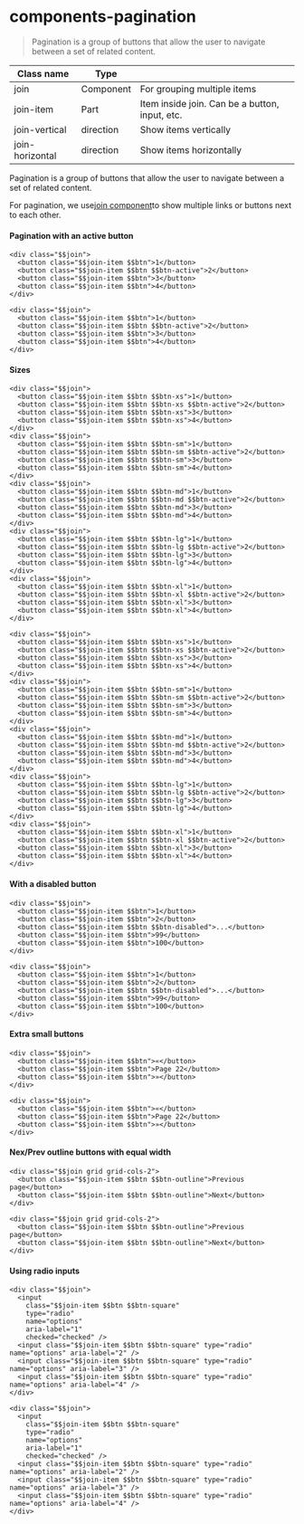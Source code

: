 # components-pagination

> Pagination is a group of buttons that allow the user to navigate between a set of related content.

| Class name      | Type      |                                                |
| --------------- | --------- | ---------------------------------------------- |
| join            | Component | For grouping multiple items                    |
| join-item       | Part      | Item inside join. Can be a button, input, etc. |
| join-vertical   | direction | Show items vertically                          |
| join-horizontal | direction | Show items horizontally                        |

Pagination is a group of buttons that allow the user to navigate between a set of related content.

For pagination, we use[join component](/components/join)to show multiple links or buttons next to each other.

[](#pagination-with-an-active-button)

#### Pagination with an active button

```
<div class="$$join">
  <button class="$$join-item $$btn">1</button>
  <button class="$$join-item $$btn $$btn-active">2</button>
  <button class="$$join-item $$btn">3</button>
  <button class="$$join-item $$btn">4</button>
</div>
```

```
<div class="$$join">
  <button class="$$join-item $$btn">1</button>
  <button class="$$join-item $$btn $$btn-active">2</button>
  <button class="$$join-item $$btn">3</button>
  <button class="$$join-item $$btn">4</button>
</div>
```

[](#sizes)

#### Sizes

```
<div class="$$join">
  <button class="$$join-item $$btn $$btn-xs">1</button>
  <button class="$$join-item $$btn $$btn-xs $$btn-active">2</button>
  <button class="$$join-item $$btn $$btn-xs">3</button>
  <button class="$$join-item $$btn $$btn-xs">4</button>
</div>
<div class="$$join">
  <button class="$$join-item $$btn $$btn-sm">1</button>
  <button class="$$join-item $$btn $$btn-sm $$btn-active">2</button>
  <button class="$$join-item $$btn $$btn-sm">3</button>
  <button class="$$join-item $$btn $$btn-sm">4</button>
</div>
<div class="$$join">
  <button class="$$join-item $$btn $$btn-md">1</button>
  <button class="$$join-item $$btn $$btn-md $$btn-active">2</button>
  <button class="$$join-item $$btn $$btn-md">3</button>
  <button class="$$join-item $$btn $$btn-md">4</button>
</div>
<div class="$$join">
  <button class="$$join-item $$btn $$btn-lg">1</button>
  <button class="$$join-item $$btn $$btn-lg $$btn-active">2</button>
  <button class="$$join-item $$btn $$btn-lg">3</button>
  <button class="$$join-item $$btn $$btn-lg">4</button>
</div>
<div class="$$join">
  <button class="$$join-item $$btn $$btn-xl">1</button>
  <button class="$$join-item $$btn $$btn-xl $$btn-active">2</button>
  <button class="$$join-item $$btn $$btn-xl">3</button>
  <button class="$$join-item $$btn $$btn-xl">4</button>
</div>
```

```
<div class="$$join">
  <button class="$$join-item $$btn $$btn-xs">1</button>
  <button class="$$join-item $$btn $$btn-xs $$btn-active">2</button>
  <button class="$$join-item $$btn $$btn-xs">3</button>
  <button class="$$join-item $$btn $$btn-xs">4</button>
</div>
<div class="$$join">
  <button class="$$join-item $$btn $$btn-sm">1</button>
  <button class="$$join-item $$btn $$btn-sm $$btn-active">2</button>
  <button class="$$join-item $$btn $$btn-sm">3</button>
  <button class="$$join-item $$btn $$btn-sm">4</button>
</div>
<div class="$$join">
  <button class="$$join-item $$btn $$btn-md">1</button>
  <button class="$$join-item $$btn $$btn-md $$btn-active">2</button>
  <button class="$$join-item $$btn $$btn-md">3</button>
  <button class="$$join-item $$btn $$btn-md">4</button>
</div>
<div class="$$join">
  <button class="$$join-item $$btn $$btn-lg">1</button>
  <button class="$$join-item $$btn $$btn-lg $$btn-active">2</button>
  <button class="$$join-item $$btn $$btn-lg">3</button>
  <button class="$$join-item $$btn $$btn-lg">4</button>
</div>
<div class="$$join">
  <button class="$$join-item $$btn $$btn-xl">1</button>
  <button class="$$join-item $$btn $$btn-xl $$btn-active">2</button>
  <button class="$$join-item $$btn $$btn-xl">3</button>
  <button class="$$join-item $$btn $$btn-xl">4</button>
</div>
```

[](#with-a-disabled-button)

#### With a disabled button

```
<div class="$$join">
  <button class="$$join-item $$btn">1</button>
  <button class="$$join-item $$btn">2</button>
  <button class="$$join-item $$btn $$btn-disabled">...</button>
  <button class="$$join-item $$btn">99</button>
  <button class="$$join-item $$btn">100</button>
</div>
```

```
<div class="$$join">
  <button class="$$join-item $$btn">1</button>
  <button class="$$join-item $$btn">2</button>
  <button class="$$join-item $$btn $$btn-disabled">...</button>
  <button class="$$join-item $$btn">99</button>
  <button class="$$join-item $$btn">100</button>
</div>
```

[](#extra-small-buttons)

#### Extra small buttons

```
<div class="$$join">
  <button class="$$join-item $$btn">«</button>
  <button class="$$join-item $$btn">Page 22</button>
  <button class="$$join-item $$btn">»</button>
</div>
```

```
<div class="$$join">
  <button class="$$join-item $$btn">«</button>
  <button class="$$join-item $$btn">Page 22</button>
  <button class="$$join-item $$btn">»</button>
</div>
```

[](#nexprev-outline-buttons-with-equal-width)

#### Nex/Prev outline buttons with equal width

```
<div class="$$join grid grid-cols-2">
  <button class="$$join-item $$btn $$btn-outline">Previous page</button>
  <button class="$$join-item $$btn $$btn-outline">Next</button>
</div>
```

```
<div class="$$join grid grid-cols-2">
  <button class="$$join-item $$btn $$btn-outline">Previous page</button>
  <button class="$$join-item $$btn $$btn-outline">Next</button>
</div>
```

[](#using-radio-inputs)

#### Using radio inputs

```
<div class="$$join">
  <input
    class="$$join-item $$btn $$btn-square"
    type="radio"
    name="options"
    aria-label="1"
    checked="checked" />
  <input class="$$join-item $$btn $$btn-square" type="radio" name="options" aria-label="2" />
  <input class="$$join-item $$btn $$btn-square" type="radio" name="options" aria-label="3" />
  <input class="$$join-item $$btn $$btn-square" type="radio" name="options" aria-label="4" />
</div>
```

```
<div class="$$join">
  <input
    class="$$join-item $$btn $$btn-square"
    type="radio"
    name="options"
    aria-label="1"
    checked="checked" />
  <input class="$$join-item $$btn $$btn-square" type="radio" name="options" aria-label="2" />
  <input class="$$join-item $$btn $$btn-square" type="radio" name="options" aria-label="3" />
  <input class="$$join-item $$btn $$btn-square" type="radio" name="options" aria-label="4" />
</div>
```
